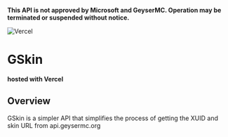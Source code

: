**This API is not approved by Microsoft and GeyserMC. Operation may be terminated or suspended without notice.**

![Vercel](https://vercelbadge.vercel.app/api/sonyakun/GSkin)
# GSkin
**hosted with Vercel**
## Overview
GSkin is a simpler API that simplifies the process of getting the XUID and skin URL from api.geysermc.org
